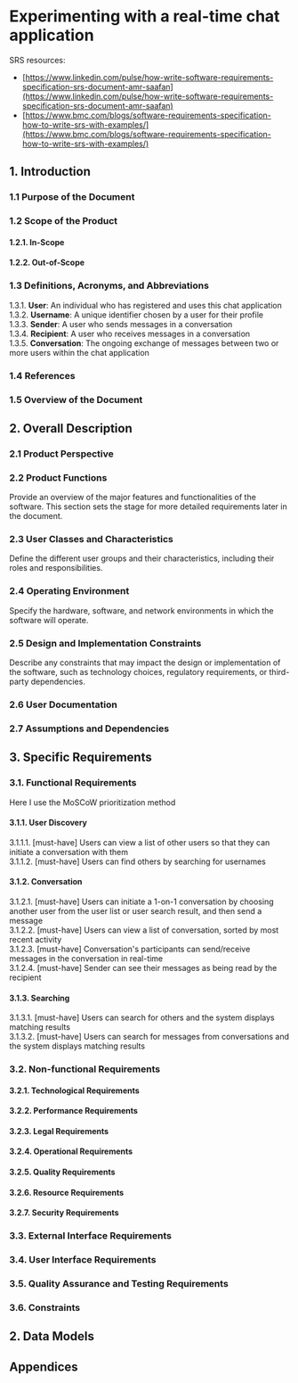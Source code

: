 # Experimenting with a real-time chat application

SRS resources:

- [https://www.linkedin.com/pulse/how-write-software-requirements-specification-srs-document-amr-saafan](https://www.linkedin.com/pulse/how-write-software-requirements-specification-srs-document-amr-saafan)
- [https://www.bmc.com/blogs/software-requirements-specification-how-to-write-srs-with-examples/](https://www.bmc.com/blogs/software-requirements-specification-how-to-write-srs-with-examples/)

## 1. Introduction

### 1.1 Purpose of the Document

### 1.2 Scope of the Product

#### 1.2.1. In-Scope

#### 1.2.2. Out-of-Scope

### 1.3 Definitions, Acronyms, and Abbreviations

1.3.1. **User**: An individual who has registered and uses this chat application  
1.3.2. **Username**: A unique identifier chosen by a user for their profile  
1.3.3. **Sender**: A user who sends messages in a conversation  
1.3.4. **Recipient**: A user who receives messages in a conversation  
1.3.5. **Conversation**: The ongoing exchange of messages between two or more users within the chat application

### 1.4 References

### 1.5 Overview of the Document

## 2. Overall Description

### 2.1 Product Perspective

### 2.2 Product Functions

Provide an overview of the major features and functionalities of the software. This section sets the stage for more detailed requirements later in the document.

### 2.3 User Classes and Characteristics

Define the different user groups and their characteristics, including their roles and responsibilities.

### 2.4 Operating Environment

Specify the hardware, software, and network environments in which the software will operate.

### 2.5 Design and Implementation Constraints

Describe any constraints that may impact the design or implementation of the software, such as technology choices, regulatory requirements, or third-party dependencies.

### 2.6 User Documentation

### 2.7 Assumptions and Dependencies

## 3. Specific Requirements

### 3.1. Functional Requirements

Here I use the MoSCoW prioritization method

#### 3.1.1. User Discovery

3.1.1.1. \[must-have\] Users can view a list of other users so that they can initiate a conversation with them  
3.1.1.2. \[must-have\] Users can find others by searching for usernames

#### 3.1.2. Conversation

3.1.2.1. \[must-have\] Users can initiate a 1-on-1 conversation by choosing another user from the user list or user search result, and then send a message  
3.1.2.2. \[must-have\] Users can view a list of conversation, sorted by most recent activity  
3.1.2.3. \[must-have\] Conversation's participants can send/receive messages in the conversation in real-time  
3.1.2.4. \[must-have\] Sender can see their messages as being read by the recipient

#### 3.1.3. Searching

3.1.3.1. \[must-have\] Users can search for others and the system displays matching results  
3.1.3.2. \[must-have\] Users can search for messages from conversations and the system displays matching results

### 3.2. Non-functional Requirements

#### 3.2.1. Technological Requirements

#### 3.2.2. Performance Requirements

#### 3.2.3. Legal Requirements

#### 3.2.4. Operational Requirements

#### 3.2.5. Quality Requirements

#### 3.2.6. Resource Requirements

#### 3.2.7. Security Requirements

### 3.3. External Interface Requirements

### 3.4. User Interface Requirements

### 3.5. Quality Assurance and Testing Requirements

### 3.6. Constraints

## 2. Data Models

## Appendices
